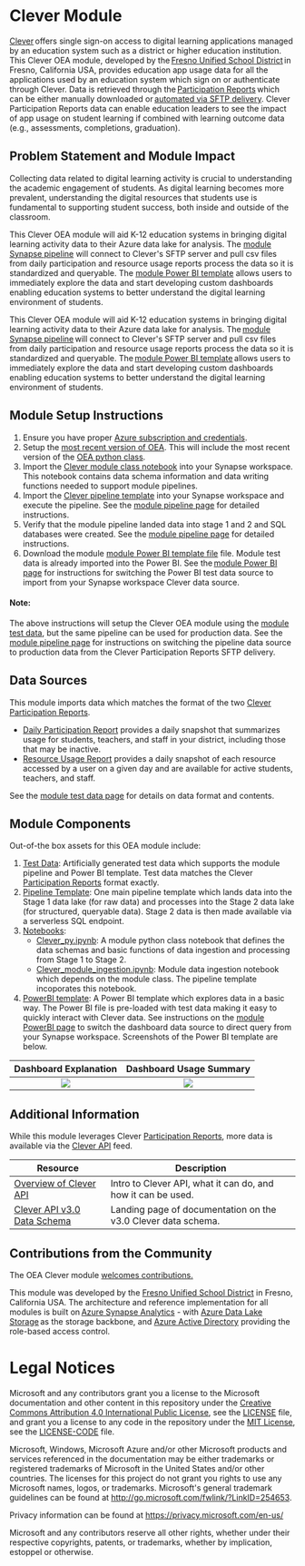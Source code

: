# Clever Module

[Clever](https://clever.com/) offers single sign-on access to digital learning applications managed by an education system such as a district or higher education institution. This Clever OEA module, developed by the [Fresno Unified School District](https://www.fresnounified.org/) in Fresno, California USA, provides education app usage data for all the applications used by an education system which sign on or authenticate through Clever. Data is retrieved through the [Participation Reports](https://support.clever.com/hc/s/articles/360049642311) which can be either manually downloaded or [automated via SFTP delivery](https://support.clever.com/hc/s/articles/360049642311?language=en_US#ExportingReports). Clever Participation Reports data can enable education leaders to see the impact of app usage on student learning if combined with learning outcome data (e.g., assessments, completions, graduation). 

## Problem Statement and Module Impact

Collecting data related to digital learning activity is crucial to understanding the academic engagement of students. As digital learning becomes more prevalent, understanding the digital resources that students use is fundamental to supporting student success, both inside and outside of the classroom. 

This Clever OEA module will aid K-12 education systems in bringing digital learning activity data to their Azure data lake for analysis. The [module Synapse pipeline](https://github.com/microsoft/OpenEduAnalytics/tree/main/modules/Digital_Learning_Apps_and_Platforms/Clever/pipeline) will connect to Clever's SFTP server and pull csv files from daily participation and resource usage reports process the data so it is standardized and queryable. The [module Power BI template](https://github.com/microsoft/OpenEduAnalytics/tree/main/modules/Digital_Learning_Apps_and_Platforms/Clever/powerbi) allows users to immediately explore the data and start developing custom dashboards enabling education systems to better understand the digital learning environment of students. 

This Clever OEA module will aid K-12 education systems in bringing digital learning activity data to their Azure data lake for analysis. The [module Synapse pipeline](https://github.com/microsoft/OpenEduAnalytics/tree/main/modules/Digital_Learning_Apps_and_Platforms/Clever/pipeline) will connect to Clever's SFTP server and pull csv files from daily participation and resource usage reports process the data so it is standardized and queryable. The [module Power BI template](https://github.com/microsoft/OpenEduAnalytics/tree/main/modules/Digital_Learning_Apps_and_Platforms/Clever/powerbi) allows users to immediately explore the data and start developing custom dashboards enabling education systems to better understand the digital learning environment of students. 

## Module Setup Instructions

1. Ensure you have proper [Azure subscription and credentials](https://github.com/microsoft/OpenEduAnalytics#what-you-need).
2. Setup the [most recent version of OEA](https://github.com/microsoft/OpenEduAnalytics#setup). This will include the most recent version of the [OEA python class](https://github.com/microsoft/OpenEduAnalytics/blob/main/framework/notebook/OEA_py.ipynb).
3. Import the [Clever module class notebook](https://github.com/microsoft/OpenEduAnalytics/blob/main/modules/Digital_Learning_Apps_and_Platforms/Clever/notebook/Clever_py.ipynb) into your Synapse workspace. This notebook contains data schema information and data writing functions needed to support module pipelines. 
4. Import the [Clever pipeline template](https://github.com/microsoft/OpenEduAnalytics/tree/main/modules/Digital_Learning_Apps_and_Platforms/Clever/pipeline) into your Synapse workspace and execute the pipeline. See the [module pipeline page](https://github.com/microsoft/OpenEduAnalytics/tree/main/modules/Digital_Learning_Apps_and_Platforms/Clever/pipeline) for detailed instructions.
5. Verify that the module pipeline landed data into stage 1 and 2 and SQL databases were created. See the [module pipeline page](https://github.com/microsoft/OpenEduAnalytics/tree/main/modules/Digital_Learning_Apps_and_Platforms/Clever/pipeline) for detailed instructions.
6. Download the module [module Power BI template file](https://github.com/microsoft/OpenEduAnalytics/tree/main/modules/Digital_Learning_Apps_and_Platforms/Clever/powerbi) file. Module test data is already imported into the Power BI. See the [module Power BI page](https://github.com/microsoft/OpenEduAnalytics/tree/main/modules/Digital_Learning_Apps_and_Platforms/Clever/powerbi) for instructions for switching the Power BI test data source to import from your Synapse workspace Clever data source. 

#### Note: 
The above instructions will setup the Clever OEA module using the [module test data](https://github.com/microsoft/OpenEduAnalytics/tree/main/modules/Digital_Learning_Apps_and_Platforms/Clever/test_data), but the same pipeline can be used for production data. See the [module pipeline page](https://github.com/microsoft/OpenEduAnalytics/tree/main/modules/Digital_Learning_Apps_and_Platforms/Clever/pipeline) for instructions on switching the pipeline data source to production data from the Clever Participation Reports SFTP delivery.

## Data Sources

This module imports data which matches the format of the two [Clever Participation Reports](https://support.clever.com/hc/s/articles/360049642311).
- [Daily Participation Report](https://support.clever.com/hc/s/articles/360049642311?language=en_US#step2) provides a daily snapshot that summarizes usage for students, teachers, and staff in your district, including those that may be inactive. 
- [Resource Usage Report](https://support.clever.com/hc/s/articles/360049642311?language=en_US#h_7698d144-7ceb-4d63-88b8-e9ca2aa378d2) provides a daily snapshot of each resource accessed by a user on a given day and are available for active students, teachers, and staff. 

See the [module test data page](https://github.com/microsoft/OpenEduAnalytics/tree/main/modules/Digital_Learning_Apps_and_Platforms/Clever/test_data) for details on data format and contents.

## Module Components

Out-of-the box assets for this OEA module include: 
1. [Test Data](https://github.com/microsoft/OpenEduAnalytics/tree/main/modules/Digital_Learning_Apps_and_Platforms/Clever/test_data): Artificially generated test data which supports the module pipeline and Power BI template. Test data matches the Clever [Participation Reports](https://support.clever.com/hc/s/articles/360049642311) format exactly.
2. [Pipeline Template](https://github.com/microsoft/OpenEduAnalytics/tree/main/modules/Digital_Learning_Apps_and_Platforms/Clever/pipeline): One main pipeline template which lands data into the Stage 1 data lake (for raw data) and processes into the Stage 2 data lake (for structured, queryable data). Stage 2 data is then made available via a serverless SQL endpoint.
3. [Notebooks](https://github.com/microsoft/OpenEduAnalytics/tree/main/modules/Digital_Learning_Apps_and_Platforms/Clever/notebook): 
    - [Clever_py.ipynb](https://github.com/microsoft/OpenEduAnalytics/blob/main/modules/Digital_Learning_Apps_and_Platforms/Clever/notebook/Clever_py.ipynb): A module python class notebook that defines the data schemas and basic functions of data ingestion and processing from Stage 1 to Stage 2.
    - [Clever_module_ingestion.ipynb](https://github.com/microsoft/OpenEduAnalytics/blob/main/modules/Digital_Learning_Apps_and_Platforms/Clever/notebook/Clever_module_ingestion.ipynb): Module data ingestion notebook which depends on the module class. The pipeline template incoporates this notebook. 
4. [PowerBI template](https://github.com/microsoft/OpenEduAnalytics/tree/main/modules/Digital_Learning_Apps_and_Platforms/Clever/powerbi): A Power BI template which explores data in a basic way. The Power BI file is pre-loaded with test data making it easy to quickly interact with Clever data. See instructions on the [module PowerBI page](https://github.com/microsoft/OpenEduAnalytics/tree/main/modules/Digital_Learning_Apps_and_Platforms/Clever/powerbi) to switch the dashboard data source to direct query from your Synapse workspace. Screenshots of the Power BI template are below.

Dashboard Explanation  | Dashboard Usage Summary
:-------------------------:|:-------------------------:
![](https://github.com/microsoft/OpenEduAnalytics/blob/main/modules/Digital_Learning_Apps_and_Platforms/Clever/docs/images/Clever%20Module%20Explanation%20Page.png) |  ![](https://github.com/microsoft/OpenEduAnalytics/blob/main/modules/Digital_Learning_Apps_and_Platforms/Clever/docs/images/Clever%20Module%20Dashboard%20Sample.png)  

## Additional Information

While this module leverages Clever  [Participation Reports](https://support.clever.com/hc/s/articles/360049642311), more data is available via the [Clever API](https://dev.clever.com/docs/api-overview) feed.

| Resource | Description |
| --- | --- |
| [Overview of Clever API](https://dev.clever.com/docs/api-overview) | Intro to Clever API, what it can do, and how it can be used. |
| [Clever API v3.0 Data Schema](https://docs.google.com/spreadsheets/u/1/d/e/2PACX-1vTY8WSC--TBok-cHjG8itGyqnrj7sCkfyWVzIxeLybwzryW01L9qD8xwhoJDBlWrjOkciOXV34G9ejH/pubhtml) | Landing page of documentation on the v3.0 Clever data schema. |

## Contributions from the Community

The OEA Clever module [welcomes contributions.](https://github.com/microsoft/OpenEduAnalytics/blob/main/CONTRIBUTING.md) 

This module was developed by the [Fresno Unified School District](https://www.fresnounified.org/) in Fresno, California USA. The architecture and reference implementation for all modules is built on [Azure Synapse Analytics](https://azure.microsoft.com/en-us/services/synapse-analytics/) - with [Azure Data Lake Storage](https://docs.microsoft.com/en-us/azure/storage/blobs/data-lake-storage-introduction) as the storage backbone, and [Azure Active Directory](https://azure.microsoft.com/en-us/services/active-directory/) providing the role-based access control.

# Legal Notices

Microsoft and any contributors grant you a license to the Microsoft documentation and other content
in this repository under the [Creative Commons Attribution 4.0 International Public License](https://creativecommons.org/licenses/by/4.0/legalcode),
see the [LICENSE](LICENSE) file, and grant you a license to any code in the repository under the [MIT License](https://opensource.org/licenses/MIT), see the
[LICENSE-CODE](LICENSE-CODE) file.

Microsoft, Windows, Microsoft Azure and/or other Microsoft products and services referenced in the documentation
may be either trademarks or registered trademarks of Microsoft in the United States and/or other countries.
The licenses for this project do not grant you rights to use any Microsoft names, logos, or trademarks.
Microsoft's general trademark guidelines can be found at http://go.microsoft.com/fwlink/?LinkID=254653.

Privacy information can be found at https://privacy.microsoft.com/en-us/

Microsoft and any contributors reserve all other rights, whether under their respective copyrights, patents,
or trademarks, whether by implication, estoppel or otherwise.
